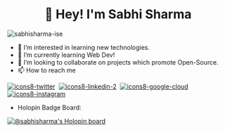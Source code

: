 <h1 align="center">👋 Hey! I'm Sabhi Sharma</h1>

<p align="left"> <img src="https://komarev.com/ghpvc/?username=sabhisharma-ise&label=Profile%20views&color=0e75b6&style=flat" alt="sabhisharma-ise" /> </p>

- 👀 I’m interested in learning new technologies.
- 🌱 I’m currently learning Web Dev!
- 💞️ I’m looking to collaborate on projects which promote Open-Source.
- 📫 How to reach me 

[![icons8-twitter](https://user-images.githubusercontent.com/100849696/197336404-f0676e26-dde7-472f-949a-e390bba3eac5.svg)](https://twitter.com/SabhiSharma4)&nbsp;
[![icons8-linkedin-2](https://user-images.githubusercontent.com/100849696/197336413-affeddd1-513a-4f55-848b-77197d6f5311.svg)](https://www.linkedin.com/in/sabhi-sharma-1a632a239/?originalSubdomain=in)&nbsp;
[![icons8-google-cloud](https://user-images.githubusercontent.com/100849696/197336779-d8ec4a54-2502-41a2-974b-3a38bd61debc.svg)](https://www.cloudskillsboost.google/public_profiles/80990e47-5a3c-4630-a27f-338ef64e851c)
[![icons8-instagram](https://user-images.githubusercontent.com/100849696/197336416-1ed0f6e8-da4a-4c2b-a008-fd0e8bf49da0.svg)](https://www.instagram.com/sabhisharma_/?next=%2F)&nbsp;


- Holopin Badge Board:

[![@sabhisharma's Holopin board](https://holopin.io/api/user/board?user=sabhisharma)](https://holopin.io/@sabhisharma)

<!---
sabhisharma-ise/sabhisharma-ise is a ✨ special ✨ repository because its `README.md` (this file) appears on your GitHub profile.
You can click the Preview link to take a look at your changes.
--->
